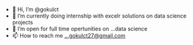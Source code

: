 - 👋 Hi, I’m @gokulct
- 🌱 I’m currently doing internship with excelr solutions on data science projects
- 💞️ I’m open for full time opertunities on ...data science 
- 📫 How to reach me ...gokulct27@gmail.com

<!---
gokulct27/gokulct27 is a ✨ special ✨ repository because its `README.md` (this file) appears on your GitHub profile.
You can click the Preview link to take a look at your changes.
--->
